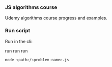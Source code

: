 ### JS algorithms course 

Udemy algorithms course progress and examples.

### Run script

Run in the cli:

 run run run

```bash
node <path>/<problem-name>.js
```
